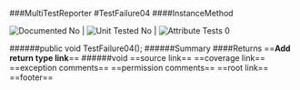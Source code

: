 ###MultiTestReporter
#TestFailure04
####InstanceMethod

![Documented No](http://b.repl.ca/v1/Documented-No-red.png) | ![Unit Tested No](http://b.repl.ca/v1/Unit%20Tested-No-grey.png) | ![Attribute Tests 0](http://b.repl.ca/v1/Attribute%20Tests-0-grey.png)

######public void TestFailure04();
######Summary
####Returns
==__Add return type link__==
######void
==source link==
==coverage link==
==exception comments==
==permission comments==
==root link==
==footer==
